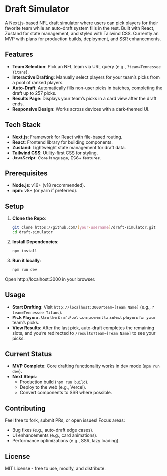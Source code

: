 # Draft Simulator

A Next.js-based NFL draft simulator where users can pick players for their favorite team while an auto-draft system fills in the rest. Built with React, Zustand for state management, and styled with Tailwind CSS. Currently an MVP with plans for production builds, deployment, and SSR enhancements.

## Features

- **Team Selection**: Pick an NFL team via URL query (e.g., `?team=Tennessee Titans`).
- **Interactive Drafting**: Manually select players for your team’s picks from a pool of ranked players.
- **Auto-Draft**: Automatically fills non-user picks in batches, completing the draft up to 257 picks.
- **Results Page**: Displays your team’s picks in a card view after the draft ends.
- **Responsive Design**: Works across devices with a dark-themed UI.

## Tech Stack

- **Next.js**: Framework for React with file-based routing.
- **React**: Frontend library for building components.
- **Zustand**: Lightweight state management for draft data.
- **Tailwind CSS**: Utility-first CSS for styling.
- **JavaScript**: Core language, ES6+ features.

## Prerequisites

- **Node.js**: v16+ (v18 recommended).
- **npm**: v8+ (or yarn if preferred).

## Setup

1. **Clone the Repo**:
   ```bash
   git clone https://github.com/[your-username]/draft-simulator.git
   cd draft-simulator

2. **Install Dependencies**:
   ```bash
   npm install

2. **Run it locally**:
   ```bash
   npm run dev

Open http://localhost:3000 in your browser.


## Usage

- **Start Drafting**: Visit `http://localhost:3000?team=[Team Name]` (e.g., `?team=Tennessee Titans`).
- **Pick Players**: Use the `DraftPool` component to select players for your team’s picks.
- **View Results**: After the last pick, auto-draft completes the remaining slots, and you’re redirected to `/results?team=[Team Name]` to see your picks.


## Current Status

- **MVP Complete**: Core drafting functionality works in dev mode (`npm run dev`).
- **Next Steps**:
  - Production build (`npm run build`).
  - Deploy to the web (e.g., Vercel).
  - Convert components to SSR where possible.

## Contributing

Feel free to fork, submit PRs, or open issues! Focus areas:

- Bug fixes (e.g., auto-draft edge cases).
- UI enhancements (e.g., card animations).
- Performance optimizations (e.g., SSR, lazy loading).

## License

MIT License - free to use, modify, and distribute.
